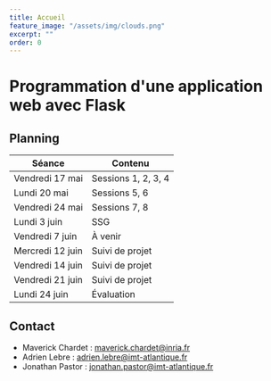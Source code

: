 ```yaml
---
title: Accueil
feature_image: "/assets/img/clouds.png"
excerpt: ""
order: 0
---
```


# Programmation d'une application web avec Flask

## Planning

| Séance           | Contenu             |
|------------------|---------------------|
| Vendredi 17 mai  | Sessions 1, 2, 3, 4 |
| Lundi 20 mai     | Sessions 5, 6       |
| Vendredi 24 mai  | Sessions 7, 8       |
| Lundi 3 juin     | SSG                 |
| Vendredi 7 juin  | À venir             |
| Mercredi 12 juin | Suivi de projet     |
| Vendredi 14 juin | Suivi de projet     |
| Vendredi 21 juin | Suivi de projet     |
| Lundi 24 juin    | Évaluation          |

## Contact

- Maverick Chardet : maverick.chardet@inria.fr
- Adrien Lebre : adrien.lebre@imt-atlantique.fr
- Jonathan Pastor : jonathan.pastor@imt-atlantique.fr
